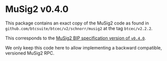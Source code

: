 # MuSig2 v0.4.0

This package contains an exact copy of the MuSig2 code as found in
`github.com/btcsuite/btcec/v2/schnorr/musig2` at the tag `btcec/v2.2.2`.

This corresponds to the [MuSig2 BIP specification version of
`v0.4.0`](https://github.com/jonasnick/bips/blob/musig2/bip-musig2.mediawiki).

We only keep this code here to allow implementing a backward compatible,
versioned MuSig2 RPC.

